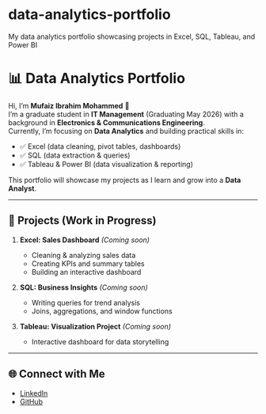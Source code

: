# data-analytics-portfolio
My data analytics portfolio showcasing projects in Excel, SQL, Tableau, and Power BI
# 📊 Data Analytics Portfolio

Hi, I’m **Mufaiz Ibrahim Mohammed** 👋  
I’m a graduate student in **IT Management** (Graduating May 2026) with a background in **Electronics & Communications Engineering**.  
Currently, I’m focusing on **Data Analytics** and building practical skills in:

- ✅ Excel (data cleaning, pivot tables, dashboards)
- ✅ SQL (data extraction & queries)
- ✅ Tableau & Power BI (data visualization & reporting)

This portfolio will showcase my projects as I learn and grow into a **Data Analyst**.

---

## 🔎 Projects (Work in Progress)

1. **Excel: Sales Dashboard** *(Coming soon)*
   - Cleaning & analyzing sales data
   - Creating KPIs and summary tables
   - Building an interactive dashboard

2. **SQL: Business Insights** *(Coming soon)*
   - Writing queries for trend analysis
   - Joins, aggregations, and window functions

3. **Tableau: Visualization Project** *(Coming soon)*
   - Interactive dashboard for data storytelling

---

## 🌐 Connect with Me

- [LinkedIn](https://www.linkedin.com/in/mufaiz-ibrahim-mohammed-7454b0323)
- [GitHub](https://github.com/mufaiz00o)
